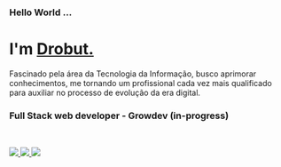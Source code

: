 ### Hello World ... <h1 align="left"><strong> I'm <a href="https://www.linkedin.com/in/drobutdouglas/">Drobut.</a></strong>
</h1>

<p> Fascinado pela área da Tecnologia da Informação, 
busco aprimorar conhecimentos, me tornando um profissional cada 
vez mais qualificado para auxiliar no processo de 
evolução da era digital.</p>


### Full Stack web developer - Growdev (in-progress) 
<br>


<a href="https://developer.mozilla.org/en-US/docs/Web/JavaScript" target="_blank"> <img src="https://img.icons8.com/color/48/000000/javascript.png"/> </a> 
<a href="https://www.w3.org/html/" target="_blank"> <img src="https://img.icons8.com/color/48/000000/html-5.png"/> </a> 
    <a href="https://www.w3schools.com/css/" target="_blank"> <img src="https://img.icons8.com/color/48/000000/css3.png"/> </a> 
    
